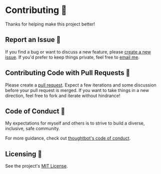 # Contributing 👫

Thanks for helping make this project better!

## Report an Issue 🐛

If you find a bug or want to discuss a new feature, please [create a new issue](https://github.com/tatethurston/nextjs-authn/issues). If you'd prefer to keep things private, feel free to [email me](mailto:tatethurston@gmail.com?subject=nextjs-authn).

## Contributing Code with Pull Requests 🎁

Please create a [pull request](https://github.com/tatethurston/nextjs-authn/pulls). Expect a few iterations and some discussion before your pull request is merged. If you want to take things in a new direction, feel free to fork and iterate without hindrance!

## Code of Conduct 🧐

My expectations for myself and others is to strive to build a diverse, inclusive, safe community.

For more guidance, check out [thoughtbot's code of conduct](https://thoughtbot.com/open-source-code-of-conduct).

## Licensing 📃

See the project's [MIT License](https://github.com/tatethurston/nextjs-authn/blob/main/LICENSE).
